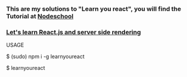 ### This are my solutions to "Learn you react", you will find the  Tutorial at [Nodeschool](https://nodeschool.io/de/)

### [Let's learn React.js and server side rendering](https://github.com/workshopper/learnyoureact)


USAGE


$ (sudo) npm i -g learnyoureact


$ learnyoureact
